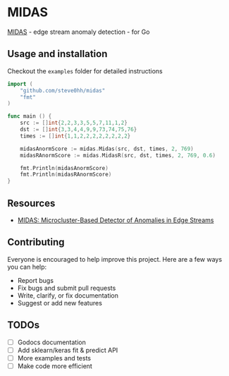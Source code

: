 # MIDAS

[MIDAS](https://github.com/bhatiasiddharth/MIDAS) - edge stream anomaly detection - for Go


## Usage and installation

Checkout the `examples` folder for detailed instructions

```go
import (
	"github.com/steve0hh/midas"
	"fmt"
)

func main () {
	src := []int{2,2,3,3,5,5,7,11,1,2}
	dst := []int{3,3,4,4,9,9,73,74,75,76}
	times := []int{1,1,2,2,2,2,2,2,2,2}

	midasAnormScore := midas.Midas(src, dst, times, 2, 769)
	midasRAnormScore := midas.MidasR(src, dst, times, 2, 769, 0.6)

	fmt.Println(midasAnormScore)
	fmt.Println(midasRAnormScore)
}
```

## Resources

- [MIDAS: Microcluster-Based Detector of Anomalies in Edge Streams](https://www.comp.nus.edu.sg/~sbhatia/assets/pdf/midas.pdf)

## Contributing

Everyone is encouraged to help improve this project. Here are a few ways you can help:

- Report bugs
- Fix bugs and submit pull requests
- Write, clarify, or fix documentation
- Suggest or add new features

## TODOs

- [ ] Godocs documentation
- [ ] Add sklearn/keras fit & predict API
- [ ] More examples and tests
- [ ] Make code more efficient
